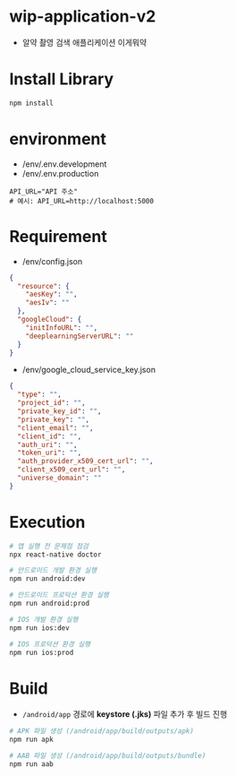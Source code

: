 # wip-application-v2

- 알약 촬영 검색 애플리케이션 이게뭐약

# Install Library

```bash
npm install
```

# environment

- /env/.env.development
- /env/.env.production

```
API_URL="API 주소"
# 예시: API_URL=http://localhost:5000
```

# Requirement

- /env/config.json

```json
{
  "resource": {
    "aesKey": "",
    "aesIv": ""
  },
  "googleCloud": {
    "initInfoURL": "",
    "deeplearningServerURL": ""
  }
}
```

- /env/google_cloud_service_key.json

```json
{
  "type": "",
  "project_id": "",
  "private_key_id": "",
  "private_key": "",
  "client_email": "",
  "client_id": "",
  "auth_uri": "",
  "token_uri": "",
  "auth_provider_x509_cert_url": "",
  "client_x509_cert_url": "",
  "universe_domain": ""
}
```

# Execution

```bash
# 앱 실행 전 문제점 점검
npx react-native doctor

# 안드로이드 개발 환경 실행
npm run android:dev

# 안드로이드 프로덕션 환경 실행
npm run android:prod

# IOS 개발 환경 실행
npm run ios:dev

# IOS 프로덕션 환경 실행
npm run ios:prod
```

# Build

- `/android/app` 경로에 **keystore (.jks)** 파일 추가 후 빌드 진행

```bash
# APK 파일 생성 (/android/app/build/outputs/apk)
npm run apk

# AAB 파일 생성 (/android/app/build/outputs/bundle)
npm run aab
```
